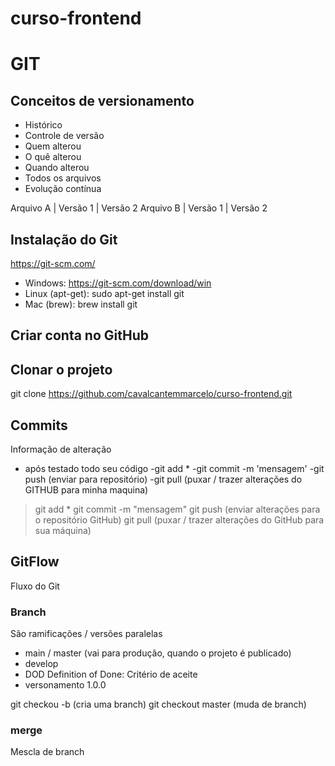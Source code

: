 # curso-frontend

# GIT
## Conceitos de versionamento
 - Histórico
 - Controle de versão
 - Quem alterou
 - O quê alterou
 - Quando alterou
 - Todos os arquivos
 - Evolução contínua

 Arquivo A  | Versão 1 | Versão 2
 Arquivo B  | Versão 1 | Versão 2

 ## Instalação do Git
https://git-scm.com/

- Windows: https://git-scm.com/download/win
- Linux (apt-get): sudo apt-get install git
- Mac (brew): brew install git

 ## Criar conta no GitHub

 ## Clonar o projeto
 git clone https://github.com/cavalcantemmarcelo/curso-frontend.git

 ## Commits
 Informação de alteração
 - após testado todo seu código
 -git add *
 -git commit -m 'mensagem'
 -git push (enviar para repositório)
 -git pull (puxar / trazer alterações do GITHUB para minha maquina)


 

 > git add *
 > git commit -m "mensagem"
 > git push (enviar alterações para o repositório GitHub)
 > git pull (puxar / trazer alterações do GitHub para sua máquina)

## GitFlow
Fluxo do Git

### Branch
São ramificações / versões paralelas

- main / master (vai para produção, quando o projeto é publicado)
- develop
- DOD Definition of Done: Critério de aceite
- versonamento 1.0.0

git checkou -b (cria uma branch)
git checkout master (muda de branch)

### merge
Mescla de branch

